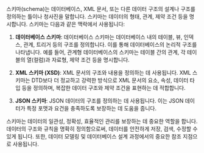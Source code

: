 스키마(schema)는 데이터베이스, XML 문서, 또는 다른 데이터 구조의 설계나 구조를 정의하는 틀이나 청사진을 말합니다. 스키마는 데이터의 형태, 관계, 제약 조건 등을 명시합니다. 스키마는 다음과 같은 맥락에서 사용됩니다:

1. **데이터베이스 스키마**: 데이터베이스 스키마는 데이터베이스 내의 테이블, 뷰, 인덱스, 관계, 트리거 등의 구조를 정의합니다. 이를 통해 데이터베이스의 논리적 구조를 나타냅니다. 예를 들어, 관계형 데이터베이스의 스키마는 테이블 간의 관계, 각 테이블의 열(컬럼)과 자료형, 제약 조건 등을 명시합니다.
    
2. **XML 스키마 (XSD)**: XML 문서의 구조와 내용을 정의하는 데 사용됩니다. XML 스키마는 DTD보다 더 정교하고 강력한 방식으로 XML 문서의 요소, 속성, 데이터 타입 등을 정의하며, 복잡한 데이터 구조와 제약 조건을 표현하는 데 적합합니다.
    
3. **JSON 스키마**: JSON 데이터의 구조를 정의하는 데 사용됩니다. 이는 JSON 데이터가 특정 포맷과 요건을 충족하도록 보장하는 데 도움을 줍니다.
    

스키마는 데이터의 일관성, 정확성, 효율적인 관리를 보장하는 데 중요한 역할을 합니다. 데이터의 구조와 규칙을 명확히 정의함으로써, 데이터를 안전하게 저장, 검색, 수정할 수 있게 됩니다. 또한, 데이터 모델링 및 데이터베이스 설계 과정에서의 중요한 참조 지점으로 사용됩니다.